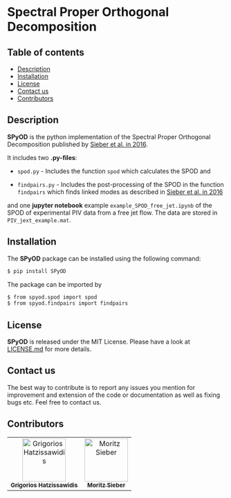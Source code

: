 # Spectral Proper Orthogonal Decomposition


## Table of contents

  * [Description](#description)
  * [Installation](#installation)
  * [License](#license)
  * [Contact us](#contact-us)
  * [Contributors](#contributors)


## Description

__SPyOD__ is the python implementation of the Spectral Proper Orthogonal Decomposition published by [Sieber et al. in 2016](https://www.cambridge.org/core/journals/journal-of-fluid-mechanics/article/spectral-proper-orthogonal-decomposition/DCD8A6EDEFD56F5A9715DBAD38BD461A).

It includes two __.py-files__:

- `spod.py` - Includes the function `spod` which calculates the SPOD and

- `findpairs.py` - Includes the post-processing of the SPOD in the function `findpairs` which finds linked modes as described in [Sieber et al. in 2016](https://www.cambridge.org/core/journals/journal-of-fluid-mechanics/article/spectral-proper-orthogonal-decomposition/DCD8A6EDEFD56F5A9715DBAD38BD461A)


and one __jupyter notebook__ example `example_SPOD_free_jet.ipynb` of the SPOD of experimental PIV data from a free jet flow. The data are stored in `PIV_jext_example.mat`.

## Installation 

The __SPyOD__ package can be installed using the following command:
```bash
$ pip install SPyOD
```
The package can be imported by
```bash
$ from spyod.spod import spod
$ from spyod.findpairs import findpairs
```

## License

__SPyOD__ is released under the MIT License. Please have a look at [LICENSE.md](LICENSE.md) for more details.

## Contact us
The best way to contribute is to report any issues you mention for improvement and extension of the code or documentation as well as fixing bugs etc. Feel free to contact us. 


## Contributors

<!-- ALL-CONTRIBUTORS-LIST:START - Do not remove or modify this section -->
<!-- prettier-ignore-start -->
<!-- markdownlint-disable -->
<table>
  <tbody>
    <tr>
      <td align="center"><a href="https://github.com/grigorishat"><img src="https://avatars.githubusercontent.com/u/114856563?s=400&u=9eea6aaba80fe841c18c8a621111e2d9f3da63ed&v=4" width="100px;" alt="Grigorios Hatzissawidis"/><br /><sub><b>Grigorios Hatzissawidis</b></sub></td>
      <td align="center"><a href="https://github.com/morsieber"><img src="https://avatars.githubusercontent.com/u/116639701?v=4" width="100px;" alt="Moritz Sieber"/><br /><sub><b>Moritz Sieber</b></sub></td>

  </tbody>
</table>

<!-- markdownlint-restore -->
<!-- prettier-ignore-end -->

<!-- ALL-CONTRIBUTORS-LIST:END -->


